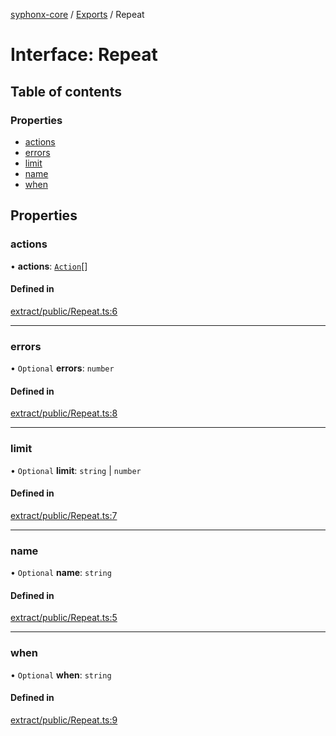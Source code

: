 [syphonx-core](../README.md) / [Exports](../modules.md) / Repeat

# Interface: Repeat

## Table of contents

### Properties

- [actions](Repeat.md#actions)
- [errors](Repeat.md#errors)
- [limit](Repeat.md#limit)
- [name](Repeat.md#name)
- [when](Repeat.md#when)

## Properties

### actions

• **actions**: [`Action`](../modules.md#action)[]

#### Defined in

[extract/public/Repeat.ts:6](https://github.com/dtempx/syphonx-core/blob/e4f4a4f/extract/public/Repeat.ts#L6)

___

### errors

• `Optional` **errors**: `number`

#### Defined in

[extract/public/Repeat.ts:8](https://github.com/dtempx/syphonx-core/blob/e4f4a4f/extract/public/Repeat.ts#L8)

___

### limit

• `Optional` **limit**: `string` \| `number`

#### Defined in

[extract/public/Repeat.ts:7](https://github.com/dtempx/syphonx-core/blob/e4f4a4f/extract/public/Repeat.ts#L7)

___

### name

• `Optional` **name**: `string`

#### Defined in

[extract/public/Repeat.ts:5](https://github.com/dtempx/syphonx-core/blob/e4f4a4f/extract/public/Repeat.ts#L5)

___

### when

• `Optional` **when**: `string`

#### Defined in

[extract/public/Repeat.ts:9](https://github.com/dtempx/syphonx-core/blob/e4f4a4f/extract/public/Repeat.ts#L9)
